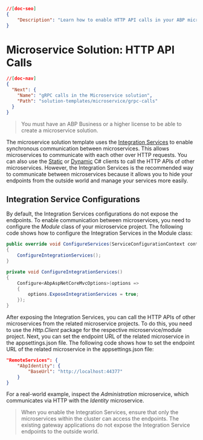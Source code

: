 ```json
//[doc-seo]
{
    "Description": "Learn how to enable HTTP API calls in your ABP microservice solution for seamless communication between services using Integration Services."
}
```

# Microservice Solution: HTTP API Calls

````json
//[doc-nav]
{
  "Next": {
    "Name": "gRPC calls in the Microservice solution",
    "Path": "solution-templates/microservice/grpc-calls"
  }
}
````

> You must have an ABP Business or a higher license to be able to create a microservice solution.

The microservice solution template uses the [Integration Services](../../framework/api-development/integration-services.md) to enable synchronous communication between microservices. This allows microservices to communicate with each other over HTTP requests. You can also use the [Static](../../framework/api-development/static-csharp-clients.md) or [Dynamic](../../framework/api-development/dynamic-csharp-clients.md) C# clients to call the HTTP APIs of other microservices. However, the Integration Services is the recommended way to communicate between microservices because it allows you to hide your endpoints from the outside world and manage your services more easily.

## Integration Service Configurations

By default, the Integration Services configurations do not expose the endpoints. To enable communication between microservices, you need to configure the *Module* class of your microservice project. The following code shows how to configure the Integration Services in the Module class:

```csharp
public override void ConfigureServices(ServiceConfigurationContext context)
{
    ConfigureIntegrationServices();
}

private void ConfigureIntegrationServices()
{
    Configure<AbpAspNetCoreMvcOptions>(options =>
    {
        options.ExposeIntegrationServices = true;
    });
}
```

After exposing the Integration Services, you can call the HTTP APIs of other microservices from the related microservice projects. To do this, you need to use the *Http.Client* package for the respective microservice/module project. Next, you can set the endpoint URL of the related microservice in the appsettings.json file. The following code shows how to set the endpoint URL of the related microservice in the appsettings.json file:

```json
"RemoteServices": {
    "AbpIdentity": {
        "BaseUrl": "http://localhost:44377"
    }
}
```

For a real-world example, inspect the *Administration* microservice, which communicates via HTTP with the *Identity* microservice.

> When you enable the Integration Services, ensure that only the microservices within the cluster can access the endpoints. The existing gateway applications do not expose the Integration Service endpoints to the outside world.